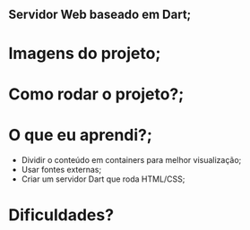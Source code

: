 ## Servidor Web baseado em Dart;
# Imagens do projeto;
# Como rodar o projeto?;
# O que eu aprendi?;
- Dividir o conteúdo em containers para melhor visualização;
- Usar fontes externas;
- Criar um servidor Dart que roda HTML/CSS;
# Dificuldades?

